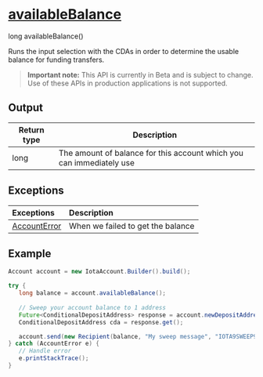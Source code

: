 
# [availableBalance](https://github.com/iotaledger/iota-java/blob/master/jota/src/main/java/org/iota/jota/account/Account.java#L82)
 long availableBalance()

Runs the input selection with the CDAs in order to determine the usable balance for funding transfers.
> **Important note:** This API is currently in Beta and is subject to change. Use of these APIs in production applications is not supported.

    
## Output
| Return type | Description |
|--|--|
| long  | The amount of balance for this account which you can immediately use |

## Exceptions
| Exceptions     | Description |
|:---------------|:--------|
| [AccountError](https://github.com/iotaledger/iota-java/blob/master/jota/src/main/java/org/iota/jota/account/errors/AccountError.java) | When we failed to get the balance |


 ## Example
 
 ```Java
 Account account = new IotaAccount.Builder().build();

try { 
    long balance = account.availableBalance();
    
    // Sweep your account balance to 1 address
    Future<ConditionalDepositAddress> response = account.newDepositAddress(nextHour, false, balance);
    ConditionalDepositAddress cda = response.get();

    account.send(new Recipient(balance, "My sweep message", "IOTA9SWEEP9", cda.getDepositAddress())
} catch (AccountError e) { 
    // Handle error
    e.printStackTrace(); 
}
 ```
